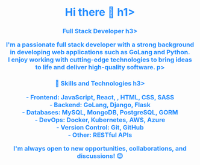 <h1 style="text-align: center;color: #218bff;">Hi there 👋 h1>
<h3 style="text-align: center;color: #218bff;"> Full Stack Developer h3>
<p style="text-align: center;">
I'm a passionate full stack developer with a strong background in developing web applications such as GoLang and Python. 
<br>
I enjoy working with cutting-edge technologies to bring ideas to life and deliver high-quality software.
p>
 
<h3 style="text-align: center;color: #218bff;">🚀 Skills and Technologies h3>
<p style="text-align: center;">
- Frontend: JavaScript, React, , HTML, CSS, SASS
<br>
- Backend: GoLang, Django, Flask
<br>
- Databases: MySQL, MongoDB, PostgreSQL, GORM
<br>
- DevOps: Docker, Kubernetes, AWS, Azure
<br>
- Version Control: Git, GitHub
<br>
- Other: RESTful APIs
<br>
</p>
 
I'm always open to new opportunities, collaborations, and discussions! 😊
